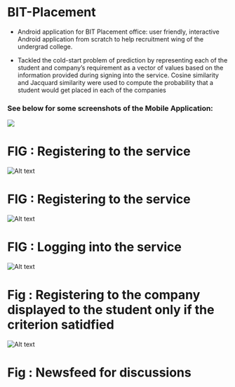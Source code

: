 # BIT-Placement
- Android application for BIT Placement office: user friendly, interactive Android application from scratch to help recruitment wing of the undergrad college.

- Tackled the cold-start problem of prediction by representing each of the student and company’s requirement as a vector of values based on the information provided during signing into the service. Cosine similarity and Jacquard similarity were used to compute the probability that a student would get placed in each of the companies

### See below for some screenshots of the Mobile Application:

<img src = "Screenshot_2017-04-03-14-53-32.png"/>
<h1>FIG : Registering to the service</h1>

![Alt text](Screenshot_2017-04-03-14-53-36.png?raw=true "Title")

<h1> FIG :  Registering to the service</h1>

![Alt text](Screenshot_2017-04-03-14-53-23.png?raw=true "Title")

<h1> FIG : Logging into the service </h1>

![Alt text](Screenshot_2017-04-03-16-07-09.png?raw=true "Title")

<h1> Fig : Registering to the company displayed to the student only if the criterion satidfied </h1>

![Alt text](Screenshot_2017-04-03-14-52-40.png?raw=true "Title")

<h1> Fig : Newsfeed for discussions</h1>

